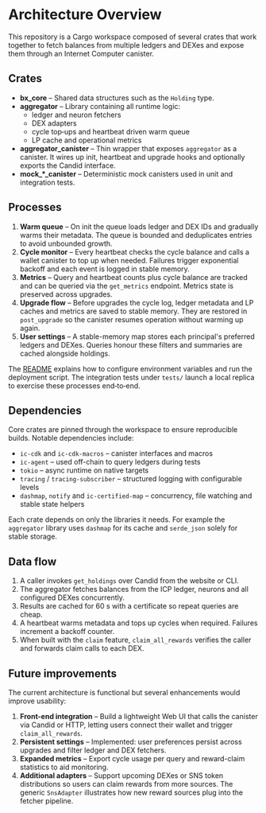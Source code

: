 # Architecture Overview

This repository is a Cargo workspace composed of several crates that work together to fetch balances from multiple ledgers and DEXes and expose them through an Internet Computer canister.

## Crates

- **bx_core** – Shared data structures such as the `Holding` type.
- **aggregator** – Library containing all runtime logic:
  - ledger and neuron fetchers
  - DEX adapters
  - cycle top‑ups and heartbeat driven warm queue
  - LP cache and operational metrics
- **aggregator_canister** – Thin wrapper that exposes `aggregator` as a canister. It wires up init, heartbeat and upgrade hooks and optionally exports the Candid interface.
- **mock_*_canister** – Deterministic mock canisters used in unit and integration tests.

## Processes

1. **Warm queue** – On init the queue loads ledger and DEX IDs and gradually warms their metadata. The queue is bounded and deduplicates entries to avoid unbounded growth.
2. **Cycle monitor** – Every heartbeat checks the cycle balance and calls a wallet canister to top up when needed. Failures trigger exponential backoff and each event is logged in stable memory.
3. **Metrics** – Query and heartbeat counts plus cycle balance are tracked and can be queried via the `get_metrics` endpoint. Metrics state is preserved across upgrades.
4. **Upgrade flow** – Before upgrades the cycle log, ledger metadata and LP caches and metrics are saved to stable memory. They are restored in `post_upgrade` so the canister resumes operation without warming up again.
5. **User settings** – A stable-memory map stores each principal's preferred ledgers and DEXes. Queries honour these filters and summaries are cached alongside holdings.

The [README](../README.md) explains how to configure environment variables and run the deployment script. The integration tests under `tests/` launch a local replica to exercise these processes end‑to‑end.

## Dependencies

Core crates are pinned through the workspace to ensure reproducible builds. Notable dependencies include:

- `ic-cdk` and `ic-cdk-macros` – canister interfaces and macros
- `ic-agent` – used off-chain to query ledgers during tests
- `tokio` – async runtime on native targets
- `tracing` / `tracing-subscriber` – structured logging with configurable levels
- `dashmap`, `notify` and `ic-certified-map` – concurrency, file watching and stable state helpers

Each crate depends on only the libraries it needs. For example the `aggregator` library uses `dashmap` for its cache and `serde_json` solely for stable storage.

## Data flow

1. A caller invokes `get_holdings` over Candid from the website or CLI.
2. The aggregator fetches balances from the ICP ledger, neurons and all configured DEXes concurrently.
3. Results are cached for 60 s with a certificate so repeat queries are cheap.
4. A heartbeat warms metadata and tops up cycles when required. Failures increment a backoff counter.
5. When built with the `claim` feature, `claim_all_rewards` verifies the caller and forwards claim calls to each DEX.

## Future improvements

The current architecture is functional but several enhancements would improve usability:

1. **Front-end integration** – Build a lightweight Web UI that calls the canister via Candid or HTTP, letting users connect their wallet and trigger `claim_all_rewards`.
2. **Persistent settings** – Implemented: user preferences persist across upgrades and filter ledger and DEX fetchers.
3. **Expanded metrics** – Export cycle usage per query and reward-claim statistics to aid monitoring.
4. **Additional adapters** – Support upcoming DEXes or SNS token distributions so users can claim rewards from more sources. The generic `SnsAdapter` illustrates how new reward sources plug into the fetcher pipeline.


